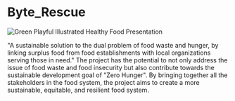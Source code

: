 # Byte_Rescue
![Green Playful Illustrated Healthy Food Presentation](https://user-images.githubusercontent.com/91647703/218274239-836c3fd5-b3f7-4da3-bfca-df62e797309b.jpg)

"A sustainable solution to the dual problem of food waste and hunger, by linking surplus food from food establishments with local organizations serving those in need."
The project has the potential to not only address the issue of food waste and food insecurity but also contribute towards the sustainable development goal of "Zero Hunger". By bringing together all the stakeholders in the food system, the project aims to create a more sustainable, equitable, and resilient food system.



